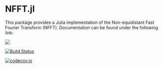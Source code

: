# NFFT.jl

This package provides a Julia implementation of the Non-equidistant Fast Fourier Transform (NFFT).
Documentation can be found under the following link:

[![](https://img.shields.io/badge/docs-latest-blue.svg)](https://tknopp.github.io/NFFT.jl/dev)

[![Build Status](https://travis-ci.org/tknopp/NFFT.jl.svg?branch=master)](https://travis-ci.org/tknopp/NFFT.jl)

[![codecov.io](http://codecov.io/github/tknopp/NFFT.jl/coverage.svg?branch=master)](http://codecov.io/github/tknopp/NFFT.jl?branch=master)

